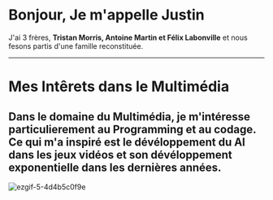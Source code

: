 <h1>Bonjour, Je m'appelle Justin</h1> 

J'ai 3 frères, <b>Tristan Morris, Antoine Martin et Félix Labonville</b> et nous fesons partis d'une famille reconstituée.

---------------------------------------------------------------------------------------------------------------------------
# Mes Intêrets dans le Multimédia

 Dans le domaine du Multimédia, je m'intéresse particulierement au Programming et au codage. Ce qui m'a inspiré est le dévéloppement du AI dans les jeux vidéos et son dévéloppement exponentielle dans les dernières années.
---------------------------------------------------------------------------------------------------------------------------

![ezgif-5-4d4b5c0f9e](https://github.com/user-attachments/assets/04c714fd-9049-4e74-b107-0626e3459d18)
